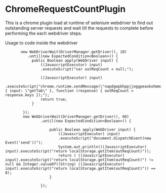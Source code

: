 # ChromeRequestCountPlugin

This is a chrome plugin load at runtime of selenium webdriver to find out outstanding server requests and wait till the requests to complete before performing the each webdriver steps.

Usage to code inside the webdriver

           new WebDriverWait(DriverManager.getDriver(), 10)
			  .until(new ExpectedCondition<Boolean>() {
				public Boolean apply(WebDriver input) {
					((JavascriptExecutor) input)
					.executeScript("var outReqCount = null;");
					
					((JavascriptExecutor) input)
					.executeScript("chrome.runtime.sendMessage(\"napdgepbhppjjoggpeaokohmmajddimk\",{ input: \"getTab\" }, function (response) { outReqCount = response.keys });");
					return true;
				}

			});
			new WebDriverWait(DriverManager.getDriver(), 60)
					.until(new ExpectedCondition<Boolean>() {

						public Boolean apply(WebDriver input) {
							((JavascriptExecutor) input)
							.executeScript("document.dispatchEvent(new Event('send'))");
							System.out.println(((JavascriptExecutor) input).executeScript("return localStorage.getItem(outReqCount)"));
							return ( ((JavascriptExecutor) input).executeScript("return localStorage.getItem(outReqCount)") != null && Integer.valueOf((String) ((JavascriptExecutor) input).executeScript("return localStorage.getItem(outReqCount)")) == 0);
						}

					});
